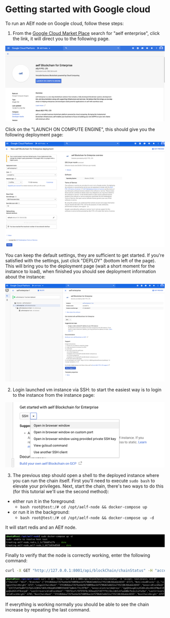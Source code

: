 # Getting started with Google cloud 

To run an AElf node on Google cloud, follow these steps:

1. From the [Google Cloud Market Place](https://console.cloud.google.com/marketplace) search for "aelf enterprise", click the link, it will direct you to the following page.

<p align="center">
    <img src="gcp-step1.png">
</p>

Click on the "LAUNCH ON COMPUTE ENGINE", this should give you the following deployment page:

<p align="center">
    <img src="gcp-step2-b.png">
</p>

You can keep the default settings, they are sufficient to get started. If you're satisfied with the settings, just click "DEPLOY" (bottom left of the page).
This will bring you to the deployment page (wait a short moment for the instance to load), when finished you should see deployment information about the instance:


<p align="center">
    <img src="deployed.png">
</p>


2. Login launched vm instance via SSH: to start the easiest way is to login to the instance from the instance page:

<p align="center">
    <img src="ssh-select.png">
</p>


3. The previous step should open a shell to the deployed instance where you can run the chain itself. First you'll need to execute ``sudo bash`` to elevate your privileges.
Next, start the chain, there's two ways to do this (for this tutorial we'll use the second method):
 - either run it in the foreground: 
   - ```bash root@test:/# cd /opt/aelf-node && docker-compose up```
 - or run it in the background:
   - ```bash root@test:/# cd /opt/aelf-node && docker-compose up -d```

It will start redis and an AElf node.

<p align="center">
    <img src="docker-compose.png">
</p>

Finally to verify that the node is correctly working, enter the following command: 

```bash 
curl -X GET "http://127.0.0.1:8001/api/blockChain/chainStatus" -H "accept: text/plain; v=1.0"
```

<p align="center">
    <img src="curl-chain-stat.png">
</p>

If everything is working normally you should be able to see the chain increase by repeating the last command.